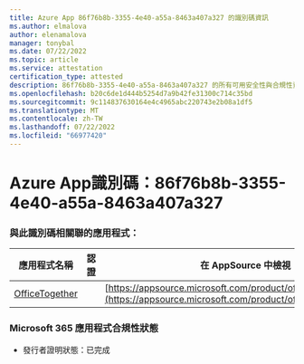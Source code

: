 ```yaml
---
title: Azure App 86f76b8b-3355-4e40-a55a-8463a407a327 的識別碼資訊
ms.author: elmalova
author: elenamalova
manager: tonybal
ms.date: 07/22/2022
ms.topic: article
ms.service: attestation
certification_type: attested
description: 86f76b8b-3355-4e40-a55a-8463a407a327 的所有可用安全性與合規性資訊。
ms.openlocfilehash: b20c6de1d444b5254d7a9b42fe31300c714c35bd
ms.sourcegitcommit: 9c114837630164e4c4965abc220743e2b08a1df5
ms.translationtype: MT
ms.contentlocale: zh-TW
ms.lasthandoff: 07/22/2022
ms.locfileid: "66977420"
---
```

# <a name="azure-app-id-86f76b8b-3355-4e40-a55a-8463a407a327"></a>Azure App識別碼：86f76b8b-3355-4e40-a55a-8463a407a327


### <a name="apps-associated-with-this-id"></a>與此識別碼相關聯的應用程式：
| **應用程式名稱** | **認證** | **在 AppSource 中檢視** |
|--------------|---------------|-----------------------|
| [OfficeTogether](../forward/WA200003767.md) |  | [https://appsource.microsoft.com/product/office/WA200003767](https://appsource.microsoft.com/product/office/WA200003767) |

### <a name="microsoft-365-app-compliance-status"></a>Microsoft 365 應用程式合規性狀態
- 發行者證明狀態：已完成
